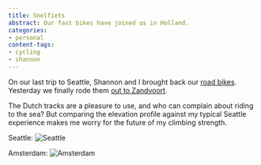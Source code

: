 ```yaml
---
title: Snelfiets
abstract: Our fast bikes have joined us in Holland.
categories:
- personal
content-tags:
- cycling
- shannon
---
```


On our last trip to Seattle, Shannon and I brought back our [road bikes](/lists/tools/lemond/). Yesterday we finally rode them [out to Zandvoort](http://www.strava.com/activities/142864443).

The Dutch tracks are a pleasure to use, and who can complain about riding to the sea? But comparing the elevation profile against my typical Seattle experience makes me worry for the future of my climbing strength.

Seattle:
![Seattle](/media/2014-04-22-snelfiets/seattle.png)

Amsterdam:
![Amsterdam](/media/2014-04-22-snelfiets/amsterdam.png)
